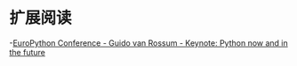 

# 扩展阅读

-[EuroPython Conference - Guido van Rossum - Keynote: Python now and in the future](https://www.youtube.com/watch?v=bp3mCgrdMxU)